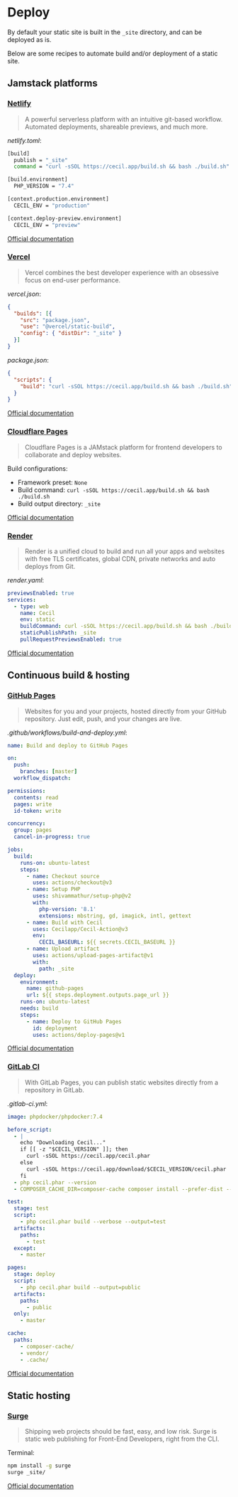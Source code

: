 <!--
description: "Deploy (publish) your website."
date: 2020-12-19
updated: 2023-04-19
alias: documentation/publish
-->
# Deploy

By default your static site is built in the `_site` directory, and can be deployed as is.

Below are some recipes to automate build and/or deployment of a static site.

## Jamstack platforms

### [Netlify](https://www.netlify.com)

> A powerful serverless platform with an intuitive git-based workflow. Automated deployments, shareable previews, and much more.

_netlify.toml_:

```bash
[build]
  publish = "_site"
  command = "curl -sSOL https://cecil.app/build.sh && bash ./build.sh"

[build.environment]
  PHP_VERSION = "7.4"

[context.production.environment]
  CECIL_ENV = "production"

[context.deploy-preview.environment]
  CECIL_ENV = "preview"
```

[Official documentation](https://www.netlify.com/docs/continuous-deployment/)

### [Vercel](https://vercel.com)

> Vercel combines the best developer experience with an obsessive focus on end-user performance.

_vercel.json_:

```json
{
  "builds": [{
    "src": "package.json",
    "use": "@vercel/static-build",
    "config": { "distDir": "_site" }
  }]
}
```

_package.json_:

```json
{
  "scripts": {
    "build": "curl -sSOL https://cecil.app/build.sh && bash ./build.sh"
  }
}
```

[Official documentation](https://vercel.com/docs/concepts/deployments/build-step#build-command)

### [Cloudflare Pages](https://pages.cloudflare.com)

> Cloudflare Pages is a JAMstack platform for frontend developers to collaborate and deploy websites.

Build configurations:

- Framework preset: `None`
- Build command: `curl -sSOL https://cecil.app/build.sh && bash ./build.sh`
- Build output directory: `_site`

[Official documentation](https://developers.cloudflare.com/pages/)

### [Render](https://render.com)

> Render is a unified cloud to build and run all your apps and websites with free TLS certificates, global CDN, private networks and auto deploys from Git.

_render.yaml_:

```yml
previewsEnabled: true
services:
  - type: web
    name: Cecil
    env: static
    buildCommand: curl -sSOL https://cecil.app/build.sh && bash ./build.sh
    staticPublishPath: _site
    pullRequestPreviewsEnabled: true
```

[Official documentation](https://render.com/docs/static-sites)

## Continuous build & hosting

### [GitHub Pages](https://pages.github.com)

> Websites for you and your projects, hosted directly from your GitHub repository. Just edit, push, and your changes are live.

_.github/workflows/build-and-deploy.yml_:

```yml
name: Build and deploy to GitHub Pages

on:
  push:
    branches: [master]
  workflow_dispatch:

permissions:
  contents: read
  pages: write
  id-token: write

concurrency:
  group: pages
  cancel-in-progress: true

jobs:
  build:
    runs-on: ubuntu-latest
    steps:
      - name: Checkout source
        uses: actions/checkout@v3
      - name: Setup PHP
        uses: shivammathur/setup-php@v2
        with:
          php-version: '8.1'
          extensions: mbstring, gd, imagick, intl, gettext
      - name: Build with Cecil
        uses: Cecilapp/Cecil-Action@v3
        env:
          CECIL_BASEURL: ${{ secrets.CECIL_BASEURL }}
      - name: Upload artifact
        uses: actions/upload-pages-artifact@v1
        with:
          path: _site
  deploy:
    environment:
      name: github-pages
      url: ${{ steps.deployment.outputs.page_url }}
    runs-on: ubuntu-latest
    needs: build
    steps:
      - name: Deploy to GitHub Pages
        id: deployment
        uses: actions/deploy-pages@v1
```

[Official documentation](https://about.gitlab.com/stages-devops-lifecycle/pages/)

### [GitLab CI](https://about.gitlab.com/stages-devops-lifecycle/continuous-integration/)

> With GitLab Pages, you can publish static websites directly from a repository in GitLab.

_.gitlab-ci.yml_:

```yml
image: phpdocker/phpdocker:7.4

before_script:
  - |
    echo "Downloading Cecil..."
    if [[ -z "$CECIL_VERSION" ]]; then
      curl -sSOL https://cecil.app/cecil.phar
    else
      curl -sSOL https://cecil.app/download/$CECIL_VERSION/cecil.phar
    fi
  - php cecil.phar --version
  - COMPOSER_CACHE_DIR=composer-cache composer install --prefer-dist --no-dev --no-progress --no-interaction

test:
  stage: test
  script:
    - php cecil.phar build --verbose --output=test
  artifacts:
    paths:
      - test
  except:
    - master

pages:
  stage: deploy
  script:
    - php cecil.phar build --output=public
  artifacts:
    paths:
      - public
  only:
    - master

cache:
  paths:
    - composer-cache/
    - vendor/
    - .cache/
```

[Official documentation](https://about.gitlab.com/stages-devops-lifecycle/continuous-integration/)

## Static hosting

### [Surge](https://surge.sh)

> Shipping web projects should be fast, easy, and low risk. Surge is static web publishing for Front-End Developers, right from the CLI.

Terminal:

```bash
npm install -g surge
surge _site/
```

[Official documentation](https://surge.sh/help/)
